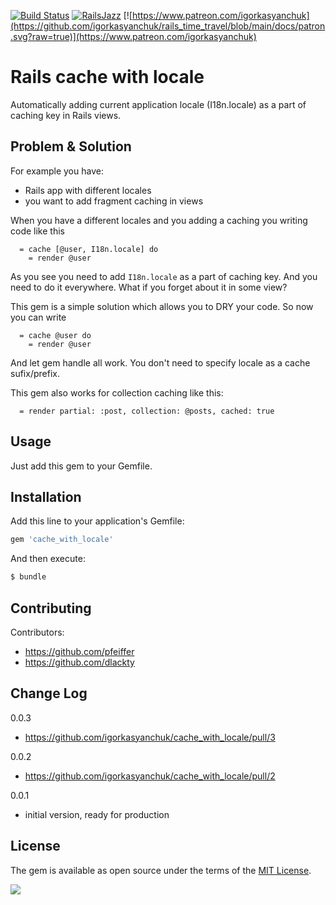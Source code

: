 [![Build Status](https://travis-ci.org/igorkasyanchuk/cache_with_locale.svg?branch=master)](https://travis-ci.org/igorkasyanchuk/cache_with_locale)
[![RailsJazz](https://github.com/igorkasyanchuk/rails_time_travel/blob/main/docs/my_other.svg?raw=true)](https://www.railsjazz.com)
[![https://www.patreon.com/igorkasyanchuk](https://github.com/igorkasyanchuk/rails_time_travel/blob/main/docs/patron.svg?raw=true)](https://www.patreon.com/igorkasyanchuk)

# Rails cache with locale
Automatically adding current application locale (I18n.locale) as a part of caching key in Rails views.

## Problem & Solution
For example you have:
- Rails app with different locales
- you want to add fragment caching in views

When you have a different locales and you adding a caching you writing code like this

```
  = cache [@user, I18n.locale] do
    = render @user
```

As you see you need to add `I18n.locale` as a part of caching key. And you need to do it everywhere. What if you forget about it in some view?

This gem is a simple solution which allows you to DRY your code. So now you can write

```
  = cache @user do
    = render @user
```

And let gem handle all work. You don't need to specify locale as a cache sufix/prefix.

This gem also works for collection caching like this:

```
  = render partial: :post, collection: @posts, cached: true
```

## Usage
Just add this gem to your Gemfile.

## Installation
Add this line to your application's Gemfile:

```ruby
gem 'cache_with_locale'
```

And then execute:
```bash
$ bundle
```

## Contributing

Contributors:


- https://github.com/pfeiffer
- https://github.com/dlackty

## Change Log

0.0.3

- https://github.com/igorkasyanchuk/cache_with_locale/pull/3

0.0.2

- https://github.com/igorkasyanchuk/cache_with_locale/pull/2

0.0.1

- initial version, ready for production

## License
The gem is available as open source under the terms of the [MIT License](https://opensource.org/licenses/MIT).

[<img src="https://github.com/igorkasyanchuk/rails_time_travel/blob/main/docs/more_gems.png?raw=true"
/>](https://www.railsjazz.com/?utm_source=github&utm_medium=bottom&utm_campaign=cache_with_locale)
